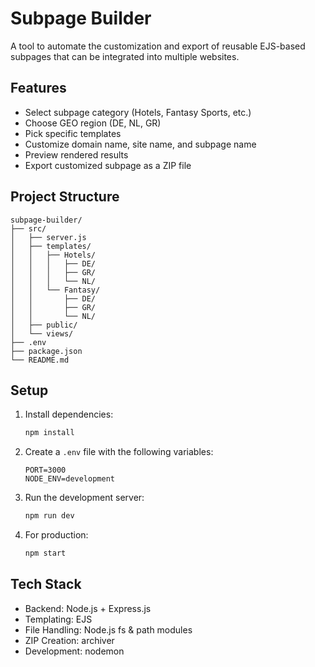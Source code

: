 # Subpage Builder

A tool to automate the customization and export of reusable EJS-based subpages that can be integrated into multiple websites.

## Features

- Select subpage category (Hotels, Fantasy Sports, etc.)
- Choose GEO region (DE, NL, GR)
- Pick specific templates
- Customize domain name, site name, and subpage name
- Preview rendered results
- Export customized subpage as a ZIP file

## Project Structure

```
subpage-builder/
├── src/
│   ├── server.js
│   ├── templates/
│   │   ├── Hotels/
│   │   │   ├── DE/
│   │   │   ├── GR/
│   │   │   └── NL/
│   │   └── Fantasy/
│   │       ├── DE/
│   │       ├── GR/
│   │       └── NL/
│   ├── public/
│   └── views/
├── .env
├── package.json
└── README.md
```

## Setup

1. Install dependencies:
   ```bash
   npm install
   ```

2. Create a `.env` file with the following variables:
   ```
   PORT=3000
   NODE_ENV=development
   ```

3. Run the development server:
   ```bash
   npm run dev
   ```

4. For production:
   ```bash
   npm start
   ```

## Tech Stack

- Backend: Node.js + Express.js
- Templating: EJS
- File Handling: Node.js fs & path modules
- ZIP Creation: archiver
- Development: nodemon 